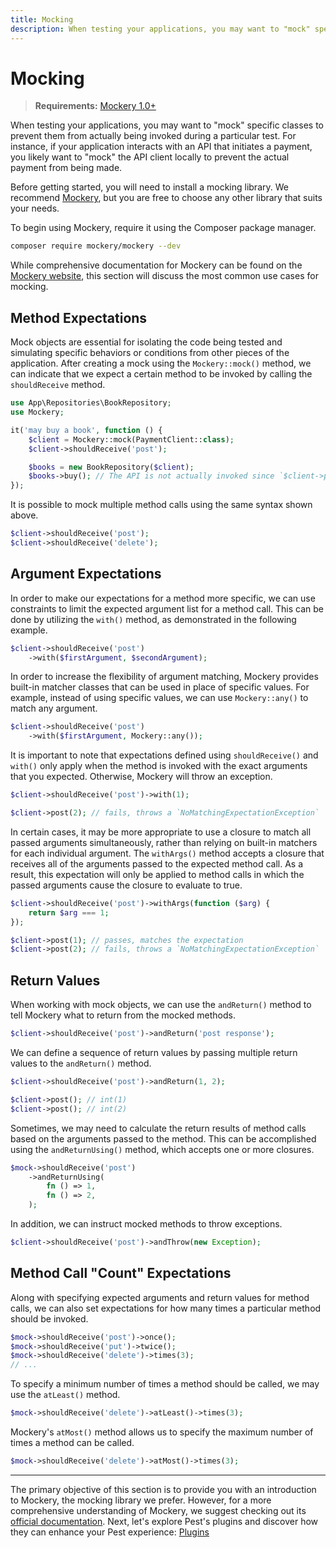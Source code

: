 ```yaml
---
title: Mocking
description: When testing your applications, you may want to "mock" specific classes to prevent them from actually being invoked during a particular test. For instance, if your application interacts with an API that initiates a payment, you likely want to "mock" the API client locally to prevent the actual payment from being made.
---
```


# Mocking

> **Requirements:** [Mockery 1.0+](https://github.com/mockery/mockery/)

When testing your applications, you may want to "mock" specific classes to prevent them from actually being invoked during a particular test. For instance, if your application interacts with an API that initiates a payment, you likely want to "mock" the API client locally to prevent the actual payment from being made.

Before getting started, you will need to install a mocking library. We recommend [Mockery](https://github.com/mockery/mockery/), but you are free to choose any other library that suits your needs.

To begin using Mockery, require it using the Composer package manager.

```bash
composer require mockery/mockery --dev
```

While comprehensive documentation for Mockery can be found on the [Mockery website](https://docs.mockery.io), this section will discuss the most common use cases for mocking.

## Method Expectations

Mock objects are essential for isolating the code being tested and simulating specific behaviors or conditions from other pieces of the application. After creating a mock using the `Mockery::mock()` method, we can indicate that we expect a certain method to be invoked by calling the `shouldReceive` method.

```php
use App\Repositories\BookRepository;
use Mockery;

it('may buy a book', function () {
    $client = Mockery::mock(PaymentClient::class);
    $client->shouldReceive('post');

    $books = new BookRepository($client);
    $books->buy(); // The API is not actually invoked since `$client->post()` has been mocked...
});

```

It is possible to mock multiple method calls using the same syntax shown above.

```php
$client->shouldReceive('post');
$client->shouldReceive('delete');
```

## Argument Expectations

In order to make our expectations for a method more specific, we can use constraints to limit the expected argument list for a method call. This can be done by utilizing the `with()` method, as demonstrated in the following example.

```php
$client->shouldReceive('post')
    ->with($firstArgument, $secondArgument);
```

In order to increase the flexibility of argument matching, Mockery provides built-in matcher classes that can be used in place of specific values. For example, instead of using specific values, we can use `Mockery::any()` to match any argument.

```php
$client->shouldReceive('post')
    ->with($firstArgument, Mockery::any());
```

It is important to note that expectations defined using `shouldReceive()` and `with()` only apply when the method is invoked with the exact arguments that you expected. Otherwise, Mockery will throw an exception.

```php
$client->shouldReceive('post')->with(1);

$client->post(2); // fails, throws a `NoMatchingExpectationException`
```

In certain cases, it may be more appropriate to use a closure to match all passed arguments simultaneously, rather than relying on built-in matchers for each individual argument. The `withArgs()` method accepts a closure that receives all of the arguments passed to the expected method call. As a result, this expectation will only be applied to method calls in which the passed arguments cause the closure to evaluate to true.

```php
$client->shouldReceive('post')->withArgs(function ($arg) {
    return $arg === 1;
});

$client->post(1); // passes, matches the expectation
$client->post(2); // fails, throws a `NoMatchingExpectationException`
```

## Return Values

When working with mock objects, we can use the `andReturn()` method to tell Mockery what to return from the mocked methods.

```php
$client->shouldReceive('post')->andReturn('post response');
```

We can define a sequence of return values by passing multiple return values to the `andReturn()` method.

```php
$client->shouldReceive('post')->andReturn(1, 2);

$client->post(); // int(1)
$client->post(); // int(2)
```

Sometimes, we may need to calculate the return results of method calls based on the arguments passed to the method. This can be accomplished using the `andReturnUsing()` method, which accepts one or more closures.

```php
$mock->shouldReceive('post')
    ->andReturnUsing(
        fn () => 1,
        fn () => 2,
    );
```

In addition, we can instruct mocked methods to throw exceptions.

```php
$client->shouldReceive('post')->andThrow(new Exception);
```

## Method Call "Count" Expectations

Along with specifying expected arguments and return values for method calls, we can also set expectations for how many times a particular method should be invoked.

```php
$mock->shouldReceive('post')->once();
$mock->shouldReceive('put')->twice();
$mock->shouldReceive('delete')->times(3);
// ...
```

To specify a minimum number of times a method should be called, we may use the `atLeast()` method.

```php
$mock->shouldReceive('delete')->atLeast()->times(3);
```

Mockery's `atMost()` method allows us to specify the maximum number of times a method can be called.

```php
$mock->shouldReceive('delete')->atMost()->times(3);
```

---

The primary objective of this section is to provide you with an introduction to Mockery, the mocking library we prefer. However, for a more comprehensive understanding of Mockery, we suggest checking out its [official documentation](https://docs.mockery.io). Next, let's explore Pest's plugins and discover how they can enhance your Pest experience: [Plugins](/docs/plugins)
